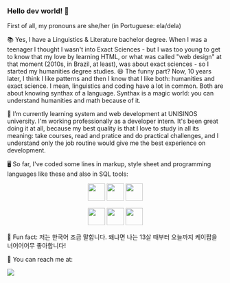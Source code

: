### Hello dev world! 👋

First of all, my pronouns are she/her (in Portuguese: ela/dela) 

📚 Yes, I have a Linguistics & Literature bachelor degree. When I was a teenager I thought I wasn't into Exact Sciences - but I was too young to get to know that my love by learning HTML, or what was called "web design" at that moment (2010s, in Brazil, at least), was about exact sciences - so I started my humanities degree studies.
😆 The funny part? Now, 10 years later, I think I like patterns and then I know that I like both: humanities and exact science. I mean, linguistics and coding have a lot in common. Both are about knowing synthax of a language. Synthax is a magic world: you can understand humanities and math because of it.

🌱 I’m currently learning system and web development at UNISINOS university. I'm working professionally as a developer intern. It's been great doing it at all, because my best quality is that I love to study in all its meaning: take courses, read and pratice and do practical challenges, and I understand only the job routine would give me the best experience on development.

🖥️ So far, I've coded some lines in markup, style sheet and programming languages like these and also in SQL tools:

<div align="middle">
<p>
<img src="https://cdn.jsdelivr.net/gh/devicons/devicon/icons/html5/html5-original.svg" width="40" height="40" />
<img src="https://cdn.jsdelivr.net/gh/devicons/devicon/icons/css3/css3-original.svg" width="40" height="40" "/>
<img src="https://cdn.jsdelivr.net/gh/devicons/devicon/icons/javascript/javascript-original.svg" width="40" height="40" />
</p>
          <p>
<img src="https://cdn.jsdelivr.net/gh/devicons/devicon/icons/java/java-original.svg" width="40" height="40" />
<img src="https://cdn.jsdelivr.net/gh/devicons/devicon/icons/python/python-original.svg" width="40" height="40" />
<img src="https://cdn.jsdelivr.net/gh/devicons/devicon/icons/oracle/oracle-original.svg" width="40" height="40" />
</p>
</div>

      
          
🍭 Fun fact:
저는 한국어 조금 말합니다. 왜냐면 나는 13살 때부터 오늘까지 케이팝을 너어어어무 좋아합니다!

📧 You can reach me at: 
<div> 
<a href="https://www.linkedin.com/in/barbaramor/" target="_blank"> <img loading="lazy" src="https://img.shields.io/badge/-LinkedIn-%230077B5?style=for-the-badge&logo=linkedin&logoColor=white" target="_blank"></a>
</div>

